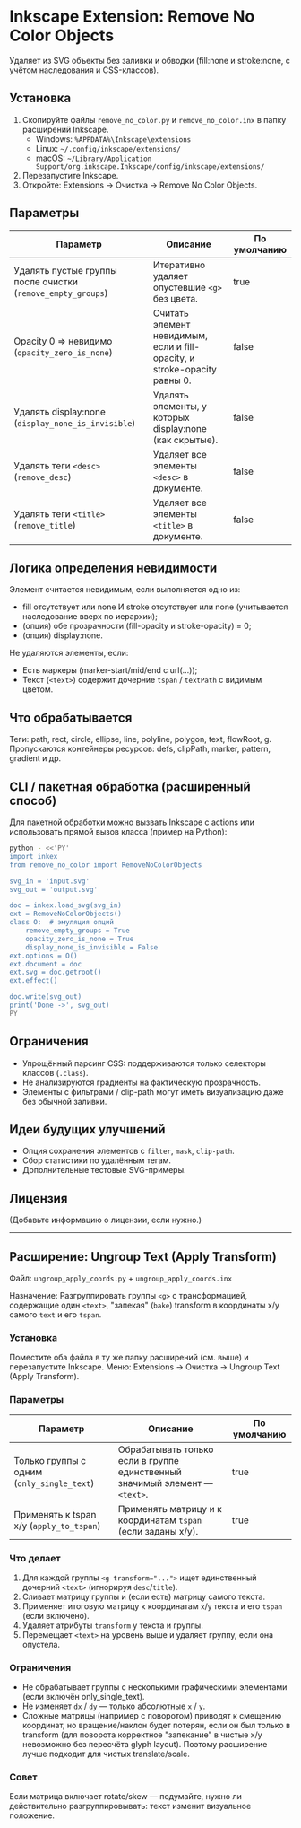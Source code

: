 # Inkscape Extension: Remove No Color Objects

Удаляет из SVG объекты без заливки и обводки (fill:none и stroke:none, с учётом наследования и CSS-классов).

## Установка

1. Скопируйте файлы `remove_no_color.py` и `remove_no_color.inx` в папку расширений Inkscape.
   - Windows: `%APPDATA%\Inkscape\extensions`
   - Linux: `~/.config/inkscape/extensions/`
   - macOS: `~/Library/Application Support/org.inkscape.Inkscape/config/inkscape/extensions/`
2. Перезапустите Inkscape.
3. Откройте: Extensions → Очистка → Remove No Color Objects.

## Параметры

| Параметр | Описание | По умолчанию |
|----------|----------|--------------|
| Удалять пустые группы после очистки (`remove_empty_groups`) | Итеративно удаляет опустевшие `<g>` без цвета. | true |
| Opacity 0 => невидимо (`opacity_zero_is_none`) | Считать элемент невидимым, если и fill-opacity, и stroke-opacity равны 0. | false |
| Удалять display:none (`display_none_is_invisible`) | Удалять элементы, у которых display:none (как скрытые). | false |
| Удалять теги `<desc>` (`remove_desc`) | Удаляет все элементы `<desc>` в документе. | false |
| Удалять теги `<title>` (`remove_title`) | Удаляет все элементы `<title>` в документе. | false |

## Логика определения невидимости

Элемент считается невидимым, если выполняется одно из:
- fill отсутствует или none И stroke отсутствует или none (учитывается наследование вверх по иерархии);
- (опция) обе прозрачности (fill-opacity и stroke-opacity) = 0;
- (опция) display:none.

Не удаляются элементы, если:
- Есть маркеры (marker-start/mid/end с url(...));
- Текст (`<text>`) содержит дочерние `tspan` / `textPath` с видимым цветом.

## Что обрабатывается
Теги: path, rect, circle, ellipse, line, polyline, polygon, text, flowRoot, g.
Пропускаются контейнеры ресурсов: defs, clipPath, marker, pattern, gradient и др.

## CLI / пакетная обработка (расширенный способ)

Для пакетной обработки можно вызвать Inkscape с actions или использовать прямой вызов класса (пример на Python):

```bash
python - <<'PY'
import inkex
from remove_no_color import RemoveNoColorObjects

svg_in = 'input.svg'
svg_out = 'output.svg'

doc = inkex.load_svg(svg_in)
ext = RemoveNoColorObjects()
class O:  # эмуляция опций
    remove_empty_groups = True
    opacity_zero_is_none = True
    display_none_is_invisible = False
ext.options = O()
ext.document = doc
ext.svg = doc.getroot()
ext.effect()

doc.write(svg_out)
print('Done ->', svg_out)
PY
```

## Ограничения
- Упрощённый парсинг CSS: поддерживаются только селекторы классов (`.class`).
- Не анализируются градиенты на фактическую прозрачность.
- Элементы с фильтрами / clip-path могут иметь визуализацию даже без обычной заливки.

## Идеи будущих улучшений
- Опция сохранения элементов с `filter`, `mask`, `clip-path`.
- Сбор статистики по удалённым тегам.
- Дополнительные тестовые SVG-примеры.

## Лицензия
(Добавьте информацию о лицензии, если нужно.)

---

## Расширение: Ungroup Text (Apply Transform)

Файл: `ungroup_apply_coords.py` + `ungroup_apply_coords.inx`

Назначение: Разгруппировать группы `<g>` с трансформацией, содержащие один `<text>`, "запекая" (`bake`) transform в координаты x/y самого `text` и его `tspan`.

### Установка
Поместите оба файла в ту же папку расширений (см. выше) и перезапустите Inkscape. Меню: Extensions → Очистка → Ungroup Text (Apply Transform).

### Параметры
| Параметр | Описание | По умолчанию |
|----------|----------|--------------|
| Только группы с одним <text> (`only_single_text`) | Обрабатывать только если в группе единственный значимый элемент — `<text>`. | true |
| Применять к tspan x/y (`apply_to_tspan`) | Применять матрицу и к координатам `tspan` (если заданы x/y). | true |

### Что делает
1. Для каждой группы `<g transform="...">` ищет единственный дочерний `<text>` (игнорируя `desc`/`title`).
2. Сливает матрицу группы и (если есть) матрицу самого текста.
3. Применяет итоговую матрицу к координатам `x`/`y` текста и его `tspan` (если включено).
4. Удаляет атрибуты `transform` у текста и группы.
5. Перемещает `<text>` на уровень выше и удаляет группу, если она опустела.

### Ограничения
- Не обрабатывает группы с несколькими графическими элементами (если включён only_single_text).
- Не изменяет `dx` / `dy` — только абсолютные `x` / `y`.
- Сложные матрицы (например с поворотом) приводят к смещению координат, но вращение/наклон будет потерян, если он был только в transform (для поворота корректное "запекание" в чистые x/y невозможно без пересчёта glyph layout). Поэтому расширение лучше подходит для чистых translate/scale.

### Совет
Если матрица включает rotate/skew — подумайте, нужно ли действительно разгруппировывать: текст изменит визуальное положение.

